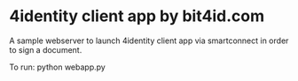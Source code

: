 # 4identity client app by bit4id.com
A sample webserver to launch 4identity client app via smartconnect in order to sign a document.

To run:
python webapp.py
